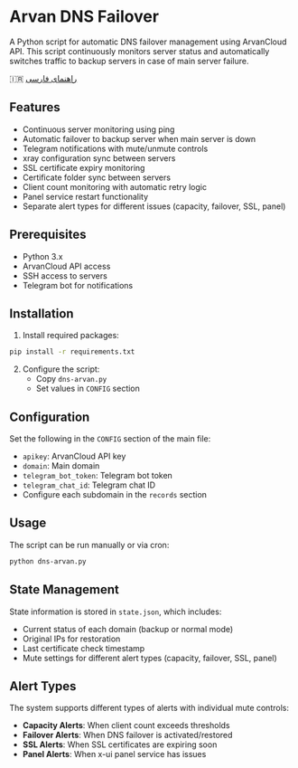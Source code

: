 # Arvan DNS Failover

A Python script for automatic DNS failover management using ArvanCloud API. This script continuously monitors server status and automatically switches traffic to backup servers in case of main server failure.

🇮🇷 [راهنمای فارسی](README.fa.md)

## Features

- Continuous server monitoring using ping
- Automatic failover to backup server when main server is down
- Telegram notifications with mute/unmute controls
- xray configuration sync between servers
- SSL certificate expiry monitoring
- Certificate folder sync between servers
- Client count monitoring with automatic retry logic
- Panel service restart functionality
- Separate alert types for different issues (capacity, failover, SSL, panel)

## Prerequisites

- Python 3.x
- ArvanCloud API access
- SSH access to servers
- Telegram bot for notifications

## Installation

1. Install required packages:
```bash
pip install -r requirements.txt
```

2. Configure the script:
   - Copy `dns-arvan.py`
   - Set values in `CONFIG` section

## Configuration

Set the following in the `CONFIG` section of the main file:

- `apikey`: ArvanCloud API key
- `domain`: Main domain
- `telegram_bot_token`: Telegram bot token
- `telegram_chat_id`: Telegram chat ID
- Configure each subdomain in the `records` section

## Usage

The script can be run manually or via cron:

```bash
python dns-arvan.py
```

## State Management

State information is stored in `state.json`, which includes:
- Current status of each domain (backup or normal mode)
- Original IPs for restoration
- Last certificate check timestamp
- Mute settings for different alert types (capacity, failover, SSL, panel)

## Alert Types

The system supports different types of alerts with individual mute controls:
- **Capacity Alerts**: When client count exceeds thresholds
- **Failover Alerts**: When DNS failover is activated/restored
- **SSL Alerts**: When SSL certificates are expiring soon
- **Panel Alerts**: When x-ui panel service has issues
